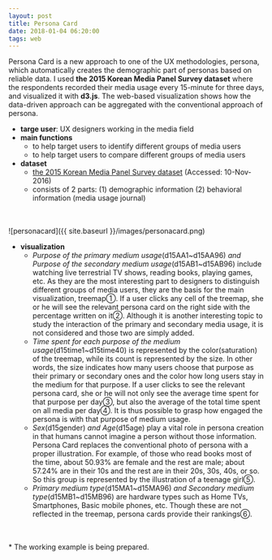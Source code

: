 ```yaml
---
layout: post
title: Persona Card
date: 2018-01-04 06:20:00
tags: web
---
```


  Persona Card is a new approach to one of the UX methodologies, persona, which automatically creates the demographic part of personas based on reliable data. I used **the 2015 Korean Media Panel Survey dataset** where the respondents recorded their media usage every 15-minute for three days, and visualized it with **d3.js**. The web-based visualization shows how the data-driven approach can be aggregated with the conventional approach of persona.
<br />
- **targe user**: UX designers working in the media field
- **main functions**
  - to help target users to identify different groups of media users
  - to help target users to compare different groups of media users
- **dataset**
  - [the 2015 Korean Media Panel Survey dataset](http://stat.kisdi.re.kr/Library/Library_Detail4.aspx#) (Accessed: 10-Nov-2016)
  - consists of 2 parts: (1) demographic information (2) behavioral information (media usage journal)

<br />
<br />
![personacard]({{ site.baseurl }}/images/personacard.png)
<br />

- **visualization**
  - _Purpose of the primary medium usage_(d15AA1\~d15AA96) _and Purpose of the secondary medium usage_(d15AB1\~d15AB96) include watching live terrestrial TV shows, reading books, playing games, etc. As they are the most interesting part to designers to distinguish different groups of media users, they are the basis for the main visualization, treemap①. If a user clicks any cell of the treemap, she or he will see the relevant persona card on the right side with the percentage written on it②. Although it is another interesting topic to study the interaction of the primary and secondary media usage, it is not considered and those two are simply added.
  - _Time spent for each purpose of the medium usage_(d15time1\~d15time40) is represented by the color(saturation) of the treemap, while its count is represented by the size. In other words, the size indicates how many users choose that purpose as their primary or secondary ones and the color how long users stay in the medium for that purpose. If a user clicks to see the relevant persona card, she or he will not only see the average time spent for that purpose per day③, but also the average of the total time spent on all media per day④. It is thus possible to grasp how engaged the persona is with that purpose of medium usage.
  - _Sex_(d15gender) _and Age_(d15age) play a vital role in persona creation in that humans cannot imagine a person without those information. Persona Card replaces the conventional photo of persona with a proper illustration. For example, of those who read books most of the time, about 50.93% are female and the rest are male; about 57.24% are in their 10s and the rest are in their 20s, 30s, 40s, or so. So this group is represented by the illustration of a teenage girl⑤.
  - _Primary medium type_(d15MA1\~d15MA96) _and Secondary medium type_(d15MB1\~d15MB96) are hardware types such as Home TVs, Smartphones, Basic mobile phones, etc. Though these are not reflected in the treemap, persona cards provide their rankings⑥.
<br />
<br />
* The working example is being prepared.
